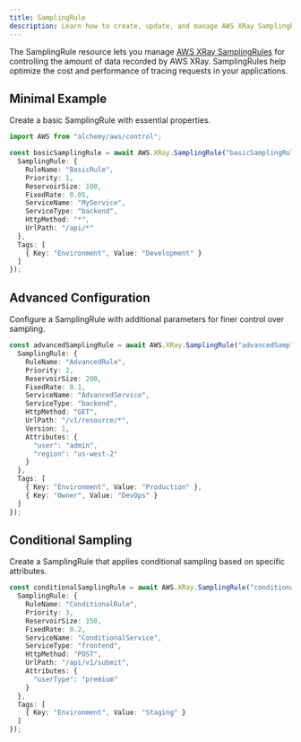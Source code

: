 ```yaml
---
title: SamplingRule
description: Learn how to create, update, and manage AWS XRay SamplingRules using Alchemy Cloud Control.
---
```



The SamplingRule resource lets you manage [AWS XRay SamplingRules](https://docs.aws.amazon.com/xray/latest/userguide/) for controlling the amount of data recorded by AWS XRay. SamplingRules help optimize the cost and performance of tracing requests in your applications.

## Minimal Example

Create a basic SamplingRule with essential properties.

```ts
import AWS from "alchemy/aws/control";

const basicSamplingRule = await AWS.XRay.SamplingRule("basicSamplingRule", {
  SamplingRule: {
    RuleName: "BasicRule",
    Priority: 1,
    ReservoirSize: 100,
    FixedRate: 0.05,
    ServiceName: "MyService",
    ServiceType: "backend",
    HttpMethod: "*",
    UrlPath: "/api/*"
  },
  Tags: [
    { Key: "Environment", Value: "Development" }
  ]
});
```

## Advanced Configuration

Configure a SamplingRule with additional parameters for finer control over sampling.

```ts
const advancedSamplingRule = await AWS.XRay.SamplingRule("advancedSamplingRule", {
  SamplingRule: {
    RuleName: "AdvancedRule",
    Priority: 2,
    ReservoirSize: 200,
    FixedRate: 0.1,
    ServiceName: "AdvancedService",
    ServiceType: "backend",
    HttpMethod: "GET",
    UrlPath: "/v1/resource/*",
    Version: 1,
    Attributes: {
      "user": "admin",
      "region": "us-west-2"
    }
  },
  Tags: [
    { Key: "Environment", Value: "Production" },
    { Key: "Owner", Value: "DevOps" }
  ]
});
```

## Conditional Sampling

Create a SamplingRule that applies conditional sampling based on specific attributes.

```ts
const conditionalSamplingRule = await AWS.XRay.SamplingRule("conditionalSamplingRule", {
  SamplingRule: {
    RuleName: "ConditionalRule",
    Priority: 3,
    ReservoirSize: 150,
    FixedRate: 0.2,
    ServiceName: "ConditionalService",
    ServiceType: "frontend",
    HttpMethod: "POST",
    UrlPath: "/api/v1/submit",
    Attributes: {
      "userType": "premium"
    }
  },
  Tags: [
    { Key: "Environment", Value: "Staging" }
  ]
});
```
